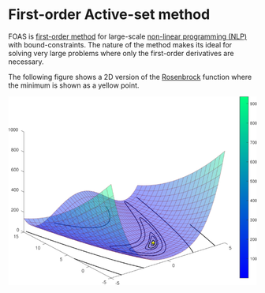 # First-order Active-set method

FOAS is [first-order method](https://en.wikipedia.org/wiki/Nonlinear_conjugate_gradient_method) 
for large-scale [non-linear programming (NLP)](https://en.wikipedia.org/wiki/Nonlinear_programming) 
with bound-constraints. 
The nature of the method makes its ideal for solving very
large problems where only the first-order derivatives are necessary.

The following figure shows a 2D version of the [Rosenbrock](https://en.wikipedia.org/wiki/Rosenbrock_function) 
function where the minimum is shown as a yellow point.

![2D Rosenbrock example](Rosenbrock2dw.png "2D Rosenbrock example")
